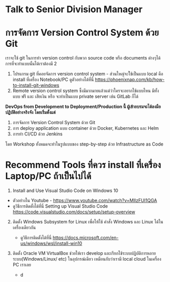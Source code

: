 # Talk to Senior Division Manager

# การจัดการ Version Control System ด้วย Git
เราจะใช้ git ในการทำ  version control กับพวก source code หรือ documents ต่างๆได้
การที่จะทำแบบนั้นได้เราต้องมี 2
1. โปรแกรม git ที่คอยจัดการ version control system - ส่วนใหญ่จะใ้ช้เป็นแบบ local คือ install ที่เครื่อง Notebook/PC 
   ดูตัวอย่างได้ที่นี่ https://phoenixnap.com/kb/how-to-install-git-windows 
2. Remote version control system ซึ้งมีมากมายแล้วแต่ว่าใครจะอยากใช้แบบไหน มีทั้งแบบ ฟรี และ เสียเงิน หรือ จะทำเป็นแบบ private server เช่น GitLab ก็ได้


**DevOps from Development to Deployment/Production นี้ ผู้เข้าอบรมจะได้ลงมือปฏิบัติอย่างจริงจัง โดยเริ่มตั้งแต่**

1. การจัดการ Version Control System ด้วย Git
2. การ deploy application แบบ container ด้วย Docker, Kubernetes และ Helm
3. การทํา CI/CD ด้วย Jenkins

โดย Workshop ทั้งหมดจะทําในรูปแบบของ step-by-step ด้วย Infrastructure as Code

# Recommend Tools ที่ควร install ที่เครื่อง Laptop/PC ถ้าเป็นไปได้

1. Install and Use Visual Studio Code on Windows 10

  - ตัวอย่างใน Youtube - https://www.youtube.com/watch?v=MlIzFUI1QGA
  - ดูวิธีการติดตั้งได้ที่นี่ Setting up Visual Studio Code  https://code.visualstudio.com/docs/setup/setup-overview

2. ติดตั้ง Windows Subsystem for Linux เพื่อให้ใช้ คำสั่ง Windows และ Linux ได้ในเครื่องเดียวกัน

   - ดูวิธีการติดตั้งได้ที่นี่ https://docs.microsoft.com/en-us/windows/wsl/install-win10

4. ติดตั้ง Oracle VM VirtualBox ช่วยให้เรา develop และเรียกใช้ระบบปฏิบัติการหลายระบบ(Windows/Linux/ etc) ในอุปกรณ์เดียว
   เหมือนกับว่าเรามี local cloud ในเครื่อง PC เราเลย
   
   - d
